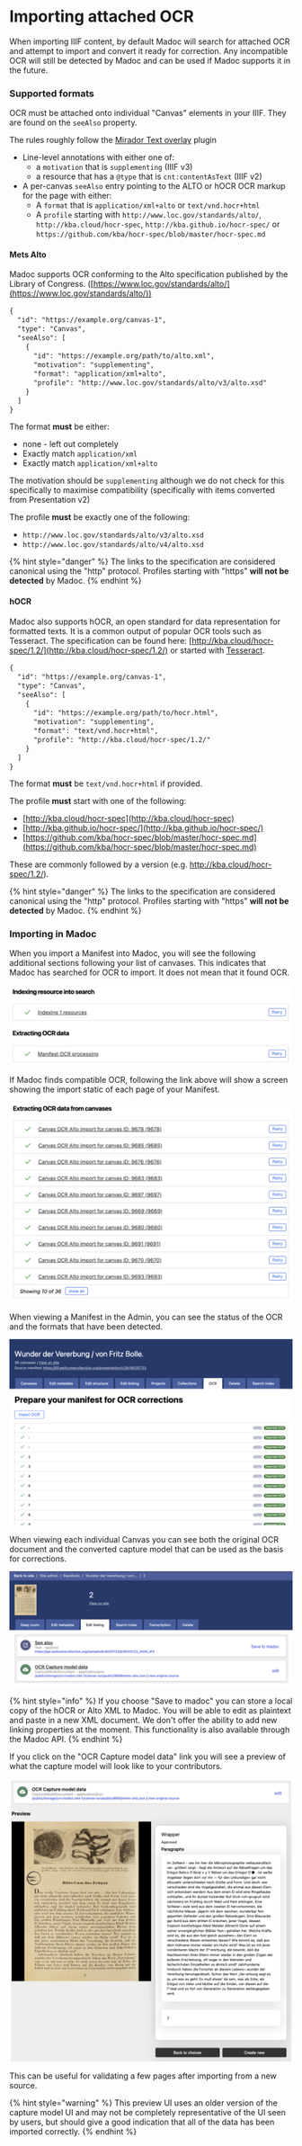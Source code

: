 # Importing attached OCR

When importing IIIF content, by default Madoc will search for attached OCR and attempt to import and convert it ready for correction. Any incompatible OCR will still be detected by Madoc and can be used if Madoc supports it in the future.

### Supported formats

OCR must be attached onto individual "Canvas" elements in your IIIF. They are found on the `seeAlso` property.&#x20;

The rules roughly follow the [Mirador Text overlay](https://github.com/dbmdz/mirador-textoverlay) plugin

* Line-level annotations with either one of:
  * a `motivation` that is `supplementing` (IIIF v3)
  * a resource that has a `@type` that is `cnt:contentAsText` (IIIF v2)
* A per-canvas `seeAlso` entry pointing to the ALTO or hOCR OCR markup for the page with either:
  * A `format` that is `application/xml+alto` or `text/vnd.hocr+html`
  * A `profile` starting with `http://www.loc.gov/standards/alto/`, `http://kba.cloud/hocr-spec`, `http://kba.github.io/hocr-spec/` or `https://github.com/kba/hocr-spec/blob/master/hocr-spec.md`

#### Mets Alto

Madoc supports OCR conforming to the Alto specification published by the Library of Congress. ([https://www.loc.gov/standards/alto/](https://www.loc.gov/standards/alto/))

```json5
{
  "id": "https://example.org/canvas-1",
  "type": "Canvas",
  "seeAlso": [
    {
      "id": "https://example.org/path/to/alto.xml",
      "motivation": "supplementing",
      "format": "application/xml+alto",
      "profile": "http://www.loc.gov/standards/alto/v3/alto.xsd" 
    }
  ]
}
```

The format **must** be either:

* none - left out completely
* Exactly match `application/xml`
* Exactly match `application/xml+alto`

The motivation should be `supplementing` although we do not check for this specifically to maximise compatibility (specifically with items converted from Presentation v2)

The profile **must** be exactly one of the following:

* `http://www.loc.gov/standards/alto/v3/alto.xsd`
* `http://www.loc.gov/standards/alto/v4/alto.xsd`

{% hint style="danger" %}
The links to the specification are considered canonical using the "http" protocol. Profiles starting with "https" **will not be detected** by Madoc.
{% endhint %}

#### hOCR

Madoc also supports hOCR, an open standard for data representation for formatted texts. It is a common output of popular OCR tools such as Tesseract. The specification can be found here: [http://kba.cloud/hocr-spec/1.2/](http://kba.cloud/hocr-spec/1.2/) or started with [Tesseract](https://tesseract-ocr.github.io/tessdoc/FAQ.html).

```json5
{
  "id": "https://example.org/canvas-1",
  "type": "Canvas",
  "seeAlso": [
    {
      "id": "https://example.org/path/to/hocr.html",
      "motivation": "supplementing",
      "format": "text/vnd.hocr+html",
      "profile": "http://kba.cloud/hocr-spec/1.2/" 
    }
  ]
}
```

The format **must** be `text/vnd.hocr+html` if provided.

The profile **must** start with one of the following:

* [http://kba.cloud/hocr-spec](http://kba.cloud/hocr-spec)
* [http://kba.github.io/hocr-spec/](http://kba.github.io/hocr-spec/)
* [https://github.com/kba/hocr-spec/blob/master/hocr-spec.md](https://github.com/kba/hocr-spec/blob/master/hocr-spec.md)

These are commonly followed by a version (e.g. http://kba.cloud/hocr-spec/1.2/).&#x20;

{% hint style="danger" %}
The links to the specification are considered canonical using the "http" protocol. Profiles starting with "https" **will not be detected** by Madoc.
{% endhint %}



### Importing in Madoc

When you import a Manifest into Madoc, you will see the following additional sections following your list of canvases. This indicates that Madoc has searched for OCR to import. It does not mean that it found OCR.

![The task page when importing a Manifest](<../../../../public/assets/Screenshot 2022-02-28 at 20.35.00.png>)



If Madoc finds compatible OCR, following the link above will show a screen showing the import static of each page of your Manifest.

![](<../../../../public/assets/Screenshot 2022-02-28 at 20.36.51.png>)

When viewing a Manifest in the Admin, you can see the status of the OCR and the formats that have been detected.

![](<../../../../public/assets/Screenshot 2022-02-28 at 20.45.31.png>)

When viewing each individual Canvas you can see both the original OCR document and the converted capture model that can be used as the basis for corrections.

![](<../../../../public/assets/Screenshot 2022-02-28 at 20.46.43.png>)

{% hint style="info" %}
If you choose "Save to madoc" you can store a local copy of the hOCR or Alto XML to Madoc. You will be able to edit as plaintext and paste in a new XML document. We don't offer the ability to add new linking properties at the moment. This functionality is also available through the Madoc API.
{% endhint %}

If you click on the "OCR Capture model data" link you will see a preview of what the capture model will look like to your contributors.

![This a read-only preview of your capture model generated from your OCR.](<../../../../public/assets/Screenshot 2022-02-28 at 20.49.22.png>)

This can be useful for validating a few pages after importing from a new source.

{% hint style="warning" %}
This preview UI uses an older version of the capture model UI and may not be completely representative of the UI seen by users, but should give a good indication that all of the data has been imported correctly.
{% endhint %}
